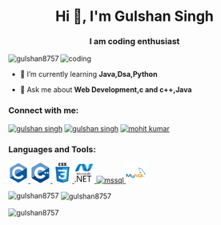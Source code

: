 <h1 align="center">Hi 👋, I'm Gulshan Singh</h1>
<h3 align="center">I am coding enthusiast</h3>
<img align="right" width=400 alt="coding" src="https://user-images.githubusercontent.com/55389276/140866485-8fb1c876-9a8f-4d6a-98dc-08c4981eaf70.gif">

<p align="left"> <img src="https://komarev.com/ghpvc/?username=gulshan8757&label=Profile%20views&color=0e75b6&style=flat" alt="gulshan8757" /> </p>

- 🌱 I’m currently learning **Java,Dsa,Python**

- 💬 Ask me about **Web Development,c and c++,Java**

<h3 align="left">Connect with me:</h3>
<p align="left">
<a href="https://linkedin.com/in/gulshan singh" target="blank"><img align="center" src="https://raw.githubusercontent.com/rahuldkjain/github-profile-readme-generator/master/src/images/icons/Social/linked-in-alt.svg" alt="gulshan singh" height="30" width="40" /></a>
<a href="https://fb.com/gulshan singh" target="blank"><img align="center" src="https://raw.githubusercontent.com/rahuldkjain/github-profile-readme-generator/master/src/images/icons/Social/facebook.svg" alt="gulshan singh" height="30" width="40" /></a>
<a href="https://www.hackerrank.com/mohit kumar" target="blank"><img align="center" src="https://raw.githubusercontent.com/rahuldkjain/github-profile-readme-generator/master/src/images/icons/Social/hackerrank.svg" alt="mohit kumar" height="30" width="40" /></a>
</p>

<h3 align="left">Languages and Tools:</h3>
<p align="left"> <a href="https://www.cprogramming.com/" target="_blank" rel="noreferrer"> <img src="https://raw.githubusercontent.com/devicons/devicon/master/icons/c/c-original.svg" alt="c" width="40" height="40"/> </a> <a href="https://www.w3schools.com/cpp/" target="_blank" rel="noreferrer"> <img src="https://raw.githubusercontent.com/devicons/devicon/master/icons/cplusplus/cplusplus-original.svg" alt="cplusplus" width="40" height="40"/> </a> <a href="https://www.w3schools.com/css/" target="_blank" rel="noreferrer"> <img src="https://raw.githubusercontent.com/devicons/devicon/master/icons/css3/css3-original-wordmark.svg" alt="css3" width="40" height="40"/> </a> <a href="https://dotnet.microsoft.com/" target="_blank" rel="noreferrer"> <img src="https://raw.githubusercontent.com/devicons/devicon/master/icons/dot-net/dot-net-original-wordmark.svg" alt="dotnet" width="40" height="40"/> </a> <a href="https://www.microsoft.com/en-us/sql-server" target="_blank" rel="noreferrer"> <img src="https://www.svgrepo.com/show/303229/microsoft-sql-server-logo.svg" alt="mssql" width="40" height="40"/> </a> <a href="https://www.mysql.com/" target="_blank" rel="noreferrer"> <img src="https://raw.githubusercontent.com/devicons/devicon/master/icons/mysql/mysql-original-wordmark.svg" alt="mysql" width="40" height="40"/> </a> </p>

<p><img align="left" src="https://github-readme-stats.vercel.app/api/top-langs?username=gulshan8757&show_icons=true&locale=en&layout=compact" alt="gulshan8757" /></p>

<p>&nbsp;<img align="center" src="https://github-readme-stats.vercel.app/api?username=gulshan8757&show_icons=true&locale=en" alt="gulshan8757" /></p>

<p><img align="center" src="https://github-readme-streak-stats.herokuapp.com/?user=gulshan8757&" alt="gulshan8757" /></p>
